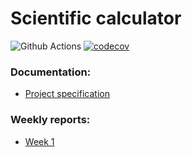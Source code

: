 # Scientific calculator

![Github Actions](https://github.com/maizzuu/data-structures-lab/workflows/CI/badge.svg)
[![codecov](https://codecov.io/gh/maizzuu/data-structures-lab/branch/main/graph/badge.svg?token=BKSOJQ7FGV)](https://codecov.io/gh/maizzuu/data-structures-lab)

### Documentation:
* [Project specification](https://github.com/maizzuu/data-structures-lab/blob/main/documentation/project_specification.md)


### Weekly reports:  
* [Week 1](https://github.com/maizzuu/data-structures-lab/blob/main/documentation/weekly_reports/week_1.md)
